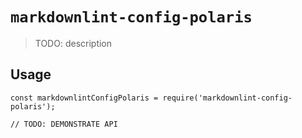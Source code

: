 # `markdownlint-config-polaris`

> TODO: description

## Usage

```
const markdownlintConfigPolaris = require('markdownlint-config-polaris');

// TODO: DEMONSTRATE API
```
